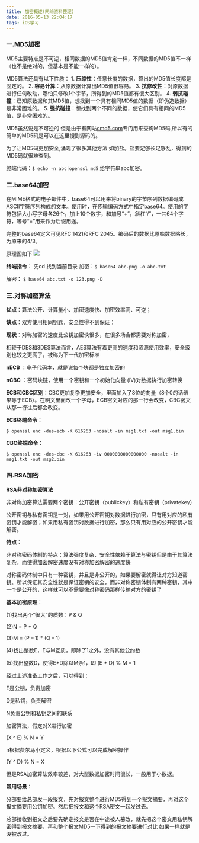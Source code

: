 ```yaml
---
title: 加密概述(网络资料整理)
date: 2016-05-13 22:04:17
tags: iOS学习
---
```


### 一.MD5加密
MD5主要特点是不可逆，相同数据的MD5值肯定一样，不同数据的MD5值不一样（也不是绝对的，但基本是不能一样的）。

MD5算法还具有以下性质：
    1. **压缩性**：任意长度的数据，算出的MD5值长度都是固定的。
    2. **容易计算**：从原数据计算出MD5值很容易。
    3. **抗修改性**：对原数据进行任何改动，哪怕只修改1个字节，所得到的MD5值都有很大区别。
    4. **弱抗碰撞**：已知原数据和其MD5值，想找到一个具有相同MD5值的数据（即伪造数据）是非常困难的。
    5. **强抗碰撞**：想找到两个不同的数据，使它们具有相同的MD5值，是非常困难的。

MD5虽然说是不可逆的 但是由于有网站[cmd5.com](http://www.cmd5.com)专门用来查询MD5码,所以有的简单的MD5码是可以在这里搜到源码的。

为了让MD5码更加安全,涌现了很多其他方法 如加盐。盐要足够长足够乱，得到的MD5码就很难查到。

终端代码：`$ echo -n abc|openssl md5` 给字符串abc加密。

### 二.base64加密
在MIME格式的电子邮件中，base64可以用来将binary的字节序列数据编码成ASCII字符序列构成的文本。使用时，在传输编码方式中指定base64。使用的字符包括大小写字母各26个，加上10个数字，和加号“+”，斜杠“/”，一共64个字符，等号“=”用来作为后缀用途。

完整的base64定义可见RFC 1421和RFC 2045。编码后的数据比原始数据略长，为原来的4/3。

原理图如下
![](http://olpg4gjcm.bkt.clouddn.com/base64%E5%8E%9F%E7%90%86%E5%9B%BE)

**终端指令**：
先cd 找到当前目录
加密：`$ base64 abc.png -o abc.txt` 

解密： `$ base64 abc.txt -o 123.png -D`
    
### 三.对称加密算法
**优点**：算法公开、计算量小、加密速度快、加密效率高、可逆；

**缺点**：双方使用相同钥匙，安全性得不到保证；

**现状**：对称加密的速度比公钥加密快很多，在很多场合都需要对称加密，

相较于DES和3DES算法而言，AES算法有着更高的速度和资源使用效率，安全级别也较之更高了，被称为下一代加密标准

**nECB** ：电子代码本，就是说每个块都是独立加密的

**nCBC** ：密码块链，使用一个密钥和一个初始化向量 (IV)对数据执行加密转换 

**ECB和CBC区别**：CBC更加复杂更加安全，里面加入了8位的向量（8个0的话结果等于ECB）。在明文里面改一个字母，ECB密文对应的那一行会改变，CBC密文从那一行往后都会改变。

**ECB终端命令**：

`$ openssl enc -des-ecb -K 616263 -nosalt -in msg1.txt -out msg1.bin`

**CBC终端命令**：

`$ openssl enc -des-cbc -K 616263 -iv 0000000000000000 -nosalt -in msg1.txt -out msg2.bin`

### 四.RSA加密

**RSA非对称加密算法**

非对称加密算法需要两个密钥：公开密钥（publickey）和私有密钥（privatekey）

公开密钥与私有密钥是一对，如果用公开密钥对数据进行加密，只有用对应的私有密钥才能解密；如果用私有密钥对数据进行加密，那么只有用对应的公开密钥才能解密。

**特点**：

非对称密码体制的特点：算法强度复杂、安全性依赖于算法与密钥但是由于其算法复杂，而使得加密解密速度没有对称加密解密的速度快

对称密码体制中只有一种密钥，并且是非公开的，如果要解密就得让对方知道密钥。所以保证其安全性就是保证密钥的安全，而非对称密钥体制有两种密钥，其中一个是公开的，这样就可以不需要像对称密码那样传输对方的密钥了

**基本加密原理**：

(1)找出两个“很大”的质数：P & Q

(2)N = P * Q

(3)M = (P – 1) * (Q – 1)

(4)找出整数E，E与M互质，即除了1之外，没有其他公约数

(5)找出整数D，使得E*D除以M余1，即 (E * D) % M = 1

经过上述准备工作之后，可以得到：

E是公钥，负责加密

D是私钥，负责解密

N负责公钥和私钥之间的联系

加密算法，假定对X进行加密

(X ^ E) % N = Y

n根据费尔马小定义，根据以下公式可以完成解密操作

(Y ^ D) % N = X

但是RSA加密算法效率较差，对大型数据加密时间很长，一般用于小数据。

**常用场景**：

分部要给总部发一段报文，先对报文整个进行MD5得到一个报文摘要，再对这个报文摘要用公钥加密。然后把报文和这个RSA密文一起发过去。

总部接收到报文之后要先确定报文是否在中途被人篡改，就先把这个密文用私钥解密得到报文摘要，再和整个报文MD5一下得到的报文摘要进行对比 如果一样就是没被改过。

